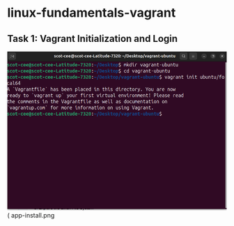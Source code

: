 # linux-fundamentals-vagrant
## Task 1: Vagrant Initialization and Login
![Vagrant Initialization](ssh1.png)(
app-install.png
